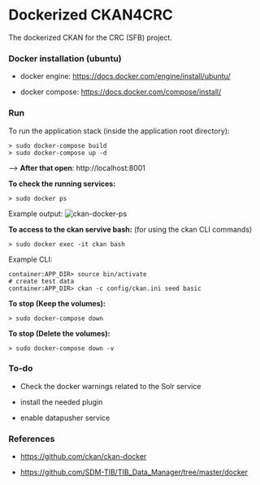 # Dockerized CKAN4CRC

The dockerized CKAN for the CRC (SFB) project. 


### Docker installation (ubuntu)

- docker engine: https://docs.docker.com/engine/install/ubuntu/

- docker compose: https://docs.docker.com/compose/install/

### Run

To run the application stack (inside the application root directory): 

    > sudo docker-compose build
    > sudo docker-compose up -d  

--> **After that open**: http://localhost:8001


**To check the running services:**

    > sudo docker ps

Example output:
![ckan-docker-ps](/uploads/473c813deb7ac501e9f5aa370091c67d/ckan-docker-ps.png)


**To access to the ckan servive bash:**
(for using the ckan CLI commands)

    > sudo docker exec -it ckan bash

Example CLI:

    container:APP_DIR> source bin/activate
    # create test data
    container:APP_DIR> ckan -c config/ckan.ini seed basic


**To stop (Keep the volumes):**

    > sudo docker-compose down

**To stop (Delete the volumes):**

    > sudo docker-compose down -v


### To-do

- Check the docker warnings  related to the Solr service

- install the needed plugin

- enable datapusher service

### References

- https://github.com/ckan/ckan-docker

- https://github.com/SDM-TIB/TIB_Data_Manager/tree/master/docker
